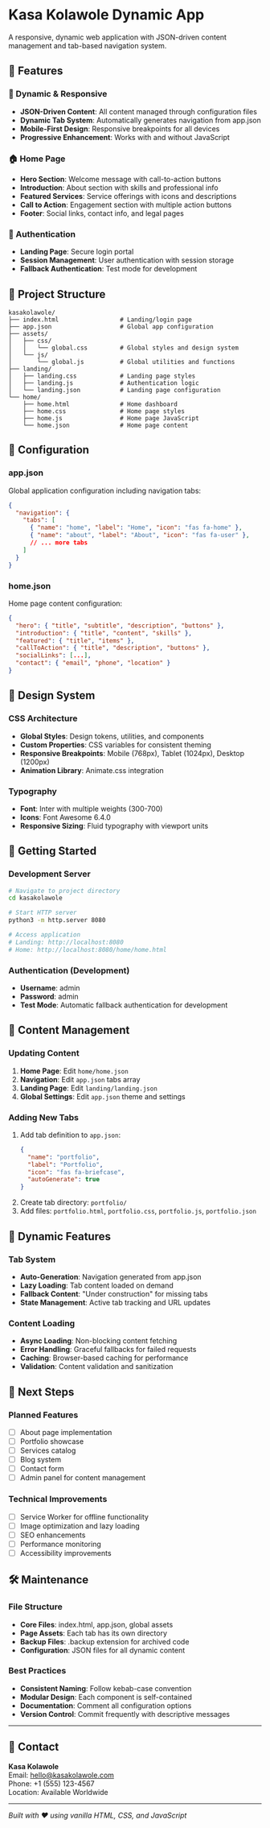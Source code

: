 # Kasa Kolawole Dynamic App

A responsive, dynamic web application with JSON-driven content management and tab-based navigation system.

## 🚀 Features

### 📱 Dynamic & Responsive
- **JSON-Driven Content**: All content managed through configuration files
- **Dynamic Tab System**: Automatically generates navigation from app.json
- **Mobile-First Design**: Responsive breakpoints for all devices
- **Progressive Enhancement**: Works with and without JavaScript

### 🏠 Home Page
- **Hero Section**: Welcome message with call-to-action buttons
- **Introduction**: About section with skills and professional info
- **Featured Services**: Service offerings with icons and descriptions
- **Call to Action**: Engagement section with multiple action buttons
- **Footer**: Social links, contact info, and legal pages

### 🔐 Authentication
- **Landing Page**: Secure login portal
- **Session Management**: User authentication with session storage
- **Fallback Authentication**: Test mode for development

## 📁 Project Structure

```
kasakolawole/
├── index.html                 # Landing/login page
├── app.json                   # Global app configuration
├── assets/
│   ├── css/
│   │   └── global.css         # Global styles and design system
│   └── js/
│       └── global.js          # Global utilities and functions
├── landing/
│   ├── landing.css            # Landing page styles
│   ├── landing.js             # Authentication logic
│   └── landing.json           # Landing page configuration
└── home/
    ├── home.html              # Home dashboard
    ├── home.css               # Home page styles
    ├── home.js                # Home page JavaScript
    └── home.json              # Home page content
```

## 🔧 Configuration

### app.json
Global application configuration including navigation tabs:
```json
{
  "navigation": {
    "tabs": [
      { "name": "home", "label": "Home", "icon": "fas fa-home" },
      { "name": "about", "label": "About", "icon": "fas fa-user" },
      // ... more tabs
    ]
  }
}
```

### home.json
Home page content configuration:
```json
{
  "hero": { "title", "subtitle", "description", "buttons" },
  "introduction": { "title", "content", "skills" },
  "featured": { "title", "items" },
  "callToAction": { "title", "description", "buttons" },
  "socialLinks": [...],
  "contact": { "email", "phone", "location" }
}
```

## 🎨 Design System

### CSS Architecture
- **Global Styles**: Design tokens, utilities, and components
- **Custom Properties**: CSS variables for consistent theming
- **Responsive Breakpoints**: Mobile (768px), Tablet (1024px), Desktop (1200px)
- **Animation Library**: Animate.css integration

### Typography
- **Font**: Inter with multiple weights (300-700)
- **Icons**: Font Awesome 6.4.0
- **Responsive Sizing**: Fluid typography with viewport units

## 🚀 Getting Started

### Development Server
```bash
# Navigate to project directory
cd kasakolawole

# Start HTTP server
python3 -m http.server 8080

# Access application
# Landing: http://localhost:8080
# Home: http://localhost:8080/home/home.html
```

### Authentication (Development)
- **Username**: admin
- **Password**: admin
- **Test Mode**: Automatic fallback authentication for development

## 📝 Content Management

### Updating Content
1. **Home Page**: Edit `home/home.json`
2. **Navigation**: Edit `app.json` tabs array
3. **Landing Page**: Edit `landing/landing.json`
4. **Global Settings**: Edit `app.json` theme and settings

### Adding New Tabs
1. Add tab definition to `app.json`:
   ```json
   {
     "name": "portfolio",
     "label": "Portfolio", 
     "icon": "fas fa-briefcase",
     "autoGenerate": true
   }
   ```
2. Create tab directory: `portfolio/`
3. Add files: `portfolio.html`, `portfolio.css`, `portfolio.js`, `portfolio.json`

## 🔄 Dynamic Features

### Tab System
- **Auto-Generation**: Navigation generated from app.json
- **Lazy Loading**: Tab content loaded on demand
- **Fallback Content**: "Under construction" for missing tabs
- **State Management**: Active tab tracking and URL updates

### Content Loading
- **Async Loading**: Non-blocking content fetching
- **Error Handling**: Graceful fallbacks for failed requests
- **Caching**: Browser-based caching for performance
- **Validation**: Content validation and sanitization

## 🎯 Next Steps

### Planned Features
- [ ] About page implementation
- [ ] Portfolio showcase
- [ ] Services catalog
- [ ] Blog system
- [ ] Contact form
- [ ] Admin panel for content management

### Technical Improvements
- [ ] Service Worker for offline functionality
- [ ] Image optimization and lazy loading
- [ ] SEO enhancements
- [ ] Performance monitoring
- [ ] Accessibility improvements

## 🛠️ Maintenance

### File Structure
- **Core Files**: index.html, app.json, global assets
- **Page Assets**: Each tab has its own directory
- **Backup Files**: .backup extension for archived code
- **Configuration**: JSON files for all dynamic content

### Best Practices
- **Consistent Naming**: Follow kebab-case convention
- **Modular Design**: Each component is self-contained
- **Documentation**: Comment all configuration options
- **Version Control**: Commit frequently with descriptive messages

---

## 📧 Contact

**Kasa Kolawole**  
Email: hello@kasakolawole.com  
Phone: +1 (555) 123-4567  
Location: Available Worldwide

---

*Built with ❤️ using vanilla HTML, CSS, and JavaScript*